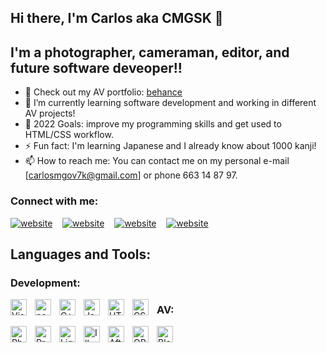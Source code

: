 ## Hi there, I'm Carlos aka CMGSK 👋 

## I'm a photographer, cameraman, editor, and future software deveoper!!

- 🔭 Check out my AV portfolio: [behance][behance]
- 🌱 I’m currently learning software development and working in different AV projects!
- 🥅 2022 Goals: improve my programming skills and get used to HTML/CSS workflow.
- ⚡ Fun fact: I'm learning Japanese and I already know about 1000 kanji!
- 📫 How to reach me: You can contact me on my personal e-mail [carlosmgov7k@gmail.com] or phone 663 14 87 97.

### Connect with me:

[![website](./img/globe-light.svg)](be.net/cmgsk)
&nbsp;&nbsp;
[![website](./img/twitter-light.svg)](https://twitter.com/turbotroleo)
&nbsp;&nbsp;
[![website](./img/linkedin-light.svg)](https://linkedin.com/in/CMGSK)
&nbsp;&nbsp;
[![website](./img/instagram-light.svg)](https://instagram.com/turbotroleo)

## Languages and Tools:

### Development:
<img align="left" alt="Visual Studio Code" width="26px" src="https://cdn.jsdelivr.net/gh/devicons/devicon/icons/vscode/vscode-original.svg" style="padding-right:10px;" />
<img align="left" alt="neoVim" width="26px" src="https://cdn.jsdelivr.net/npm/simple-icons@7.4.0/icons/neovim.svg" style="padding-right:10px;" />
<img align="left" alt="C++" width="26px" src="https://simpleicons.org/icons/cplusplus.svg" style="padding-right:10px;" />
<img align="left" alt="Java" width="26px" src="https://cdn-icons-png.flaticon.com/512/152/152760.png" style="padding-right:10px;" />
<img align="left" alt="HTML5" width="26px" src="https://cdn.jsdelivr.net/gh/devicons/devicon/icons/html5/html5-original.svg" style="padding-right:10px;" />
<img align="left" alt="CSS3" width="26px" src="https://cdn.jsdelivr.net/gh/devicons/devicon/icons/css3/css3-original.svg" style="padding-right:10px;" />

### AV:
<img align="left" alt="Photoshop" width="26px" src="https://cdn.jsdelivr.net/npm/simple-icons@7.4.0/icons/adobephotoshop.svg" style="padding-right:10px;" />
<img align="left" alt="Premiere Pro" width="26px" src="https://cdn.jsdelivr.net/npm/simple-icons@7.4.0/icons/adobepremierepro.svg" style="padding-right:10px;" />
<img align="left" alt="Lightroom" width="26px" src="https://cdn.jsdelivr.net/npm/simple-icons@7.4.0/icons/adobelightroom.svg" style="padding-right:10px;" />
<img align="left" alt="Illustrator" width="26px" src="https://cdn.jsdelivr.net/npm/simple-icons@7.4.0/icons/adobeillustrator.svg" style="padding-right:10px;" />
<img align="left" alt="After Effects" width="26px" src="https://cdn.jsdelivr.net/npm/simple-icons@7.4.0/icons/adobeaftereffects.svg" style="padding-right:10px;" />
<img align="left" alt="OBS" width="26px" src="https://cdn.jsdelivr.net/npm/simple-icons@7.4.0/icons/obsstudio.svg" style="padding-right:10px;" />
<img align="left" alt="Blender" width="26px" src="https://cdn.jsdelivr.net/npm/simple-icons@7.4.0/icons/blender.svg" style="padding-right:10px;" />



</details>

[behance]: be.net/CMGSK
[twitter]: https://twitter.com/turbotroleo
[instagram]: https://instagram.com/turbotroleo
[linkedin]: https://linkedin.com/in/CMGSK
